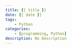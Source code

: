 ```yaml
---
title: {{ title }}
date: {{ date }}
tags:
    - Python
categories:
    - [programming, Python]
description: No Description
---
```

